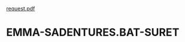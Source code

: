 [request.pdf](https://github.com/DEMONOIDIONS/EMMA-SADENTURES.BAT-SURET/files/10418874/request.pdf)
# EMMA-SADENTURES.BAT-SURET
